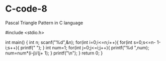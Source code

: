 # C-code-8
Pascal Triangle Pattern in C language

#include <stdio.h>

int main()
{
    int n;
    scanf("%d",&n);
    for(int i=0;i<=n;i++){
        for(int s=0;s<=n- 1-i;s++){
            printf(" ");
        }
        int num=1;
        for(int j=0;j<=i;j++){
            printf("%d ",num);
            num=num*(i-j)/(j+ 1);
        }
        printf("\n");
    }
    return 0;
}
